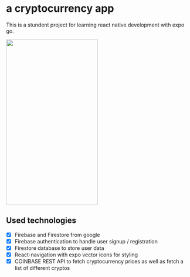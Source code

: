 # a cryptocurrency app

This is a stundent project for learning react native development with expo go. 

<img src="https://user-images.githubusercontent.com/112076377/236685292-bc9f156e-9455-413b-bd25-cf4445e04752.png" width="250" height="450" />



## Used technologies

- [x] Firebase and Firestore from google
- [x] Firebase authentication to handle user signup / registration
- [x] Firestore database to store user data
- [x] React-navigation with expo vector icons for styling
- [x] COINBASE REST API to fetch cryptocurrency prices as well as fetch a list of different cryptos
